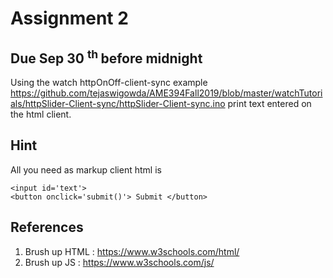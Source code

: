 # Assignment 2

## Due Sep 30 <sup> th </sup> before midnight

Using the watch httpOnOff-client-sync example
<https://github.com/tejaswigowda/AME394Fall2019/blob/master/watchTutorials/httpSlider-Client-sync/httpSlider-Client-sync.ino>
print text entered on the html client.

## Hint
All you need as markup client html is

```
<input id='text'>
<button onclick='submit()'> Submit </button>
```

## References

1. Brush up HTML : <https://www.w3schools.com/html/>
2. Brush up JS : <https://www.w3schools.com/js/>

